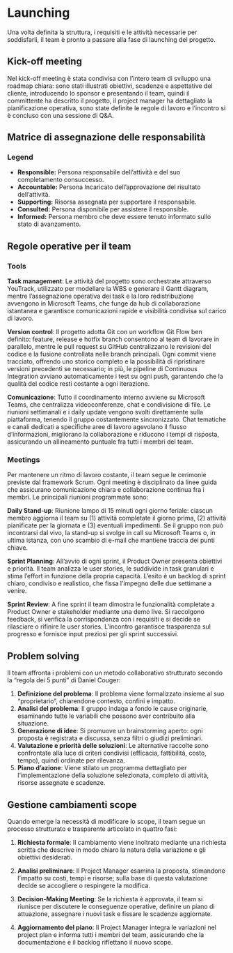 
# Launching

Una volta definita la struttura, i requisiti e le attività necessarie per soddisfarli, il team è pronto a passare alla fase di launching del progetto.

## Kick-off meeting

Nel kick-off meeting è stata condivisa con l’intero team di sviluppo una roadmap chiara: sono stati illustrati obiettivi, scadenze e aspettative del cliente, introducendo lo sponsor e presentando il team, quindi il committente ha descritto il progetto, il project manager ha dettagliato la pianificazione operativa, sono state definite le regole di lavoro e l’incontro si è concluso con una sessione di Q&A.

## Matrice di assegnazione delle responsabilità



### Legend

- **Responsible:** Persona responsabile dell’attività e del suo completamento consuccesso.
- **Accountable:** Persona Incaricato dell’approvazione del risultato dell’attività.
- **Supporting:** Risorsa assegnata per supportare il responsabile.
- **Consulted:** Persona disponibile per assistere il responsible.
- **Informed:** Persona membro che deve essere tenuto informato sullo stato di avanzamento.


## Regole operative per il team

### Tools

**Task management**: Le attività del progetto sono orchestrate attraverso YouTrack, utilizzato per modellare la WBS e generare il Gantt diagram, mentre l’assegnazione operativa dei task e la loro redistribuzione avvengono in Microsoft Teams, che funge da hub di collaborazione istantanea e garantisce comunicazioni rapide e visibilità condivisa sul carico di lavoro.

**Version control**: Il progetto adotta Git con un workflow Git Flow ben definito: feature, release e hotfix branch consentono al team di lavorare in parallelo, mentre le pull request su GitHub centralizzano le revisioni del codice e la fusione controllata nelle branch principali. Ogni commit viene tracciato, offrendo uno storico completo e la possibilità di ripristinare versioni precedenti se necessario; in più, le pipeline di Continuous Integration avviano automaticamente i test su ogni push, garantendo che la qualità del codice resti costante a ogni iterazione.

**Comunicazione**: Tutto il coordinamento interno avviene su Microsoft Teams, che centralizza videoconferenze, chat e condivisione di file. Le riunioni settimanali e i daily update vengono svolti direttamente sulla piattaforma, tenendo il gruppo costantemente sincronizzato. Chat tematiche e canali dedicati a specifiche aree di lavoro agevolano il flusso d’informazioni, migliorano la collaborazione e riducono i tempi di risposta, assicurando un allineamento puntuale fra tutti i membri del team.

### Meetings

Per mantenere un ritmo di lavoro costante, il team segue le cerimonie previste dal framework Scrum. Ogni meeting è disciplinato da linee guida che assicurano comunicazione chiara e collaborazione continua fra i membri. Le principali riunioni programmate sono:

**Daily Stand-up**: Riunione lampo di 15 minuti ogni giorno feriale: ciascun membro aggiorna il team su (1) attività completate il giorno prima, (2) attività pianificate per la giornata e (3) eventuali impedimenti. Se il gruppo non può incontrarsi dal vivo, la stand-up si svolge in call su Microsoft Teams o, in ultima istanza, con uno scambio di e-mail che mantiene traccia dei punti chiave.

**Sprint Planning**: All’avvio di ogni sprint, il Product Owner presenta obiettivi e priorità. Il team analizza le user stories, le suddivide in task granulari e stima l’effort in funzione della propria capacità. L’esito è un backlog di sprint chiaro, condiviso e realistico, che fissa l’impegno delle due settimane a venire.

**Sprint Review**: A fine sprint il team dimostra le funzionalità completate a Product Owner e stakeholder mediante una demo live. Si raccolgono feedback, si verifica la corrispondenza con i requisiti e si decide se rilasciare o rifinire le user stories. L’incontro garantisce trasparenza sul progresso e fornisce input preziosi per gli sprint successivi.

## Problem solving

Il team affronta i problemi con un metodo collaborativo strutturato secondo la “regola dei 5 punti” di Daniel Couger:

1. **Definizione del problema**: Il problema viene formalizzato insieme al suo “proprietario”, chiarendone contesto, confini e impatto.
2. **Analisi del problema**: Il gruppo indaga a fondo le cause originarie, esaminando tutte le variabili che possono aver contribuito alla situazione.
3. **Generazione di idee**: Si promuove un brainstorming aperto: ogni proposta è registrata e discussa, senza filtri o giudizi preliminari.
4. **Valutazione e priorità delle soluzioni**: Le alternative raccolte sono confrontate alla luce di criteri condivisi (efficacia, fattibilità, costo, tempo), quindi ordinate per rilevanza.
5. **Piano d’azione**: Viene stilato un programma dettagliato per l’implementazione della soluzione selezionata, completo di attività, risorse assegnate e scadenze.

## Gestione cambiamenti scope

Quando emerge la necessità di modificare lo scope, il team segue un processo strutturato e trasparente articolato in quattro fasi:

1. **Richiesta formale**: Il cambiamento viene inoltrato mediante una richiesta scritta che descrive in modo chiaro la natura della variazione e gli obiettivi desiderati.

2. **Analisi preliminare**: Il Project Manager esamina la proposta, stimandone l’impatto su costi, tempi e risorse; sulla base di questa valutazione decide se accogliere o respingere la modifica.

3. **Decision‐Making Meeting**: Se la richiesta è approvata, il team si riunisce per discutere le conseguenze operative, definire un piano di attuazione, assegnare i nuovi task e fissare le scadenze aggiornate.

4. **Aggiornamento del piano**: Il Project Manager integra le variazioni nel project plan e informa tutti i membri del team, assicurando che la documentazione e il backlog riflettano il nuovo scope.

